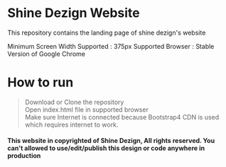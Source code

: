 # Shine Dezign Website
 This repository contains the landing page of shine dezign's website

Minimum Screen Width Supported : 375px
Supported Browser : Stable Version of Google Chrome

# How to run
> Download or Clone the repository  
> Open index.html file in supported browser  
> Make sure Internet is connected because Bootstrap4 CDN is used which requires internet to work.  

#### This website in copyrighted of Shine Dezign, All rights reserved. You can't allowed to use/edit/publish this design or code anywhere in production
